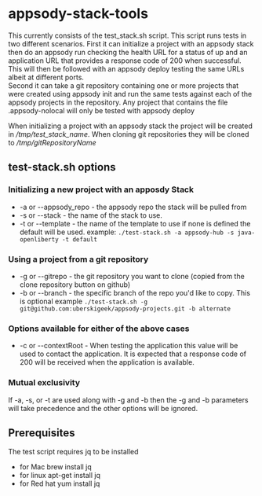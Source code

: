 # appsody-stack-tools
This currently consists of the test_stack.sh script. This script runs tests in
two different scenarios.
First it can initialize a project with an appsody stack then do an appsody run
checking the health URL for a status of up and an application URL that provides
a response code of 200 when successful. This will then be followed with an
appsody deploy testing the same URLs albeit at different ports.  
Second it can take a git repository containing one or more projects that were
created using appsody init and run the same tests against each of the appsody
projects in the repository. Any project that contains the file .appsody-nolocal
will only be tested with appsody deploy

When initializing a project with an appsody stack the project will be created
in */tmp/test_stack_name*.
When cloning git repositories they will be cloned to */tmp/gitRepositoryName*



## test-stack.sh options
### Initializing a new project with an apposdy Stack
- -a or --appsody_repo - the appsody repo the stack will be pulled from
- -s or --stack - the name of the stack to use.
- -t or --template - the name of the template to use if none is defined the
default will be used.
example: `./test-stack.sh -a appsody-hub -s java-openliberty -t default`
### Using a project from a git repository
- -g or --gitrepo - the git repository you want to clone (copied from the clone
   repository button on github)
- -b or --branch - the specific branch of the repo you'd like to copy. This is
  optional
example `./test-stack.sh -g git@github.com:uberskigeek/appsody-projects.git -b alternate`
### Options available for either of the above cases
- -c or --contextRoot - When testing the application this value will be used to
contact the application. It is expected that a response code of 200 will be
received when the application is available.

### Mutual exclusivity
If -a, -s, or -t are used along with -g and -b then the -g and -b parameters
will take precedence and the other options will be ignored.

## Prerequisites
The test script requires jq to be installed
- for Mac brew install jq
- for linux apt-get install jq
- for Red hat yum install jq
